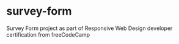 # survey-form
Survey Form project as part of Responsive Web Design developer certification from freeCodeCamp
